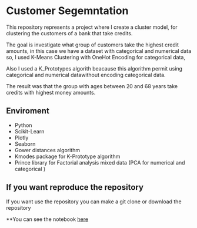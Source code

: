 # Customer Segemntation

This repository represents a project where I create a cluster model, for clustering the customers of a bank that take credits.

The goal is investigate what group of customers take the highest credit amounts, in this case we have a dataset with categorical and numerical data so, I used K-Means Clustering with OneHot Encoding for categorical data,

Also I used a K_Prototypes algorith beacause this algorithm permit using categorical and numerical datawithout encoding categorical data.

The result was that the group with ages between 20 and 68 years take credits with highest money amounts.

## Enviroment

- Python
- Scikit-Learn
- Plotly
- Seaborn
- Gower distances algorithm
- Kmodes package for K-Prototype algorithm
- Prince library for Factorial analysis mixed data (PCA for numerical and categorical )

## If you want reproduce the repository

If you want use the repository you can make a git clone or download the repository

**You can see the notebook [here](https://colab.research.google.com/drive/1zXRVH_UIK5FzU7DE2Z4hzM_2o2lg4xgj?usp=sharing)